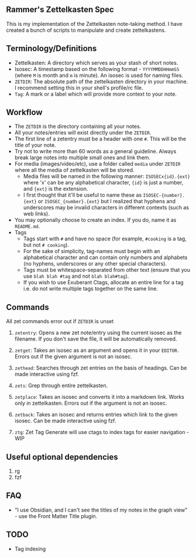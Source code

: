 ## Rammer's Zettelkasten Spec

This is my implementation of the Zettelkasten note-taking method. I have created a bunch of scripts to manipulate and create zettelkastens. 

## Terminology/Definitions

* Zettelkasten: A directory which serves as your stash of short notes.
* Isosec: A timestamp based on the following format - `YYYYMMDDHHmmSS` (where `M` is month and `m` is minute). An isosec is used for naming files.
* `ZETDIR`: The absolute path of the zettelkasten directory in your machine. I recommend setting this in your shell's profile/rc file.
* `Tag`: A mark or a label which will provide more context to your note.

## Workflow

* The `ZETDIR` is the directory containing all your notes.
* All your notes/entries will exist directly under the `ZETDIR`.
* The first line of a zetentry must be a header with one `#`. This will be the title of your note.
* Try not to write more than 60 words as a general guideline. Always break large notes into multiple small ones and link them.
* For media (images/video/etc), use a folder called `media` under `ZETDIR` where all the media of zettelkasten will be stored. 
	* Media files will be named in the following manner: `ISOSECx{id}.{ext}` where 'x' can be any alphabetical character, `{id}` is just a number, and `{ext}` is the extension. 
	* I first thought that it'll be useful to name these as `ISOSEC-{number}.{ext}` or `ISOSEC_{number}.{ext}` but I realized that hyphens and underscores may be invalid characters in different contexts (such as web links).
* You may optionally choose to create an index. If you do, name it as `README.md`.
* Tags
	* Tags start with `#` and have no space (for example, `#cooking` is a tag, but not `# cooking`). 
	* For the sake of simplicity, tag-names must begin with an alphabetical character and can contain only numbers and alphabets (no hyphens, underscores or any other special characters).
	* Tags must be whitespace-separated from other text (ensure that you use `blah blah #tag` and not `blah blah#tag`).
	* If you wish to use Exuberant Ctags, allocate an entire line for a tag i.e. do not write multiple tags together on the same line.


## Commands

All zet commands error out if `ZETDIR` is unset

1. `zetentry`: Opens a new zet note/entry using the current isosec as the filename. If you don't save the file, it will be automatically removed.

2. `zetget`: Takes an isosec as an argument and opens it in your `EDITOR`. Errors out if the given argument is not an isosec.

3. `zethead`: Searches through zet entries on the basis of headings. Can be made interactive using fzf.

4. `zets`: Grep through entire zettelkasten.

5. `zetplace`: Takes an isosec and converts it into a markdown link. Works only in zettelkasten. Errors out if the argument is not an isosec.

6. `zetback`: Takes an isosec and returns entries which link to the given isosec. Can be made interactive using fzf.

7. `ztg`: Zet Tag Generate will use ctags to index tags for easier navigation - WIP

## Useful optional dependencies

1. rg
2. fzf

## FAQ

* "I use Obsidian, and I can't see the titles of my notes in the graph view" - use the Front Matter Title plugin.

## TODO

* Tag indexing

